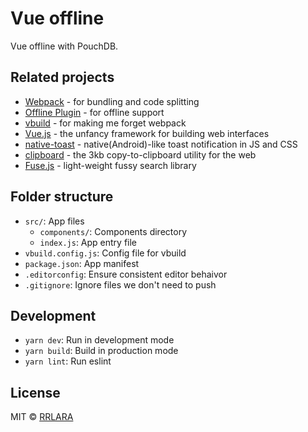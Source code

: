 # Vue offline

Vue offline with PouchDB.

## Related projects

- [Webpack](https://webpack.js.org) - for bundling and code splitting
- [Offline Plugin](https://github.com/NekR/offline-plugin) - for offline support
- [vbuild](https://github.com/egoist/vbuild) - for making me forget webpack
- [Vue.js](https://vuejs.org) - the unfancy framework for building web interfaces
- [native-toast](https://github.com/egoist/native-toast) - native(Android)-like toast notification in JS and CSS
- [clipboard](https://github.com/zenorocha/clipboard.js) - the 3kb copy-to-clipboard utility for the web
- [Fuse.js](http://fusejs.io/) - light-weight fussy search library

## Folder structure

- `src/`: App files
  - `components/`: Components directory
  - `index.js`: App entry file
- `vbuild.config.js`: Config file for vbuild
- `package.json`: App manifest
- `.editorconfig`: Ensure consistent editor behaivor
- `.gitignore`: Ignore files we don't need to push

## Development

- `yarn dev`: Run in development mode
- `yarn build`: Build in production mode
- `yarn lint`: Run eslint

## License

MIT &copy; [RRLARA](https://github.com/rrlara)
